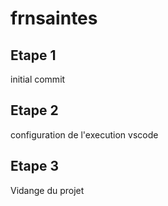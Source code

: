 # frnsaintes

## Etape 1

initial commit

## Etape 2

configuration de l'execution vscode

## Etape 3

Vidange du projet
